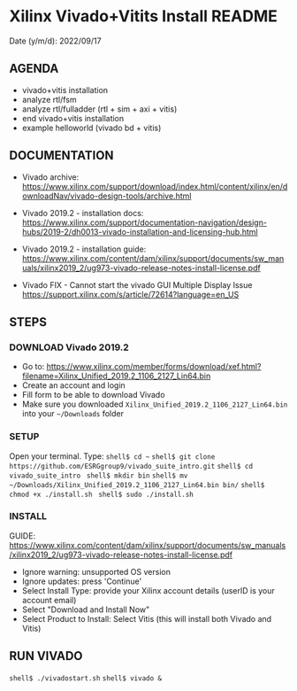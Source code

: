 # Xilinx Vivado+Vitits Install README
Date (y/m/d): 2022/09/17

## AGENDA
- vivado+vitis installation
- analyze rtl/fsm
- analyze rtl/fulladder (rtl + sim + axi + vitis)
- end vivado+vitis installation
- example helloworld (vivado bd + vitis)

## DOCUMENTATION
- Vivado archive:
	https://www.xilinx.com/support/download/index.html/content/xilinx/en/downloadNav/vivado-design-tools/archive.html

- Vivado 2019.2 - installation docs: https://www.xilinx.com/support/documentation-navigation/design-hubs/2019-2/dh0013-vivado-installation-and-licensing-hub.html

- Vivado 2019.2 - installation guide: https://www.xilinx.com/content/dam/xilinx/support/documents/sw_manuals/xilinx2019_2/ug973-vivado-release-notes-install-license.pdf

- Vivado FIX - Cannot start the vivado GUI Multiple Display Issue
	https://support.xilinx.com/s/article/72614?language=en_US

## STEPS
### DOWNLOAD Vivado 2019.2
- Go to: https://www.xilinx.com/member/forms/download/xef.html?filename=Xilinx_Unified_2019.2_1106_2127_Lin64.bin
- Create an account and login
- Fill form to be able to download Vivado
- Make sure you downloaded ```Xilinx_Unified_2019.2_1106_2127_Lin64.bin``` into your ```~/Downloads``` folder

### SETUP
Open your terminal. Type:
```shell$ cd ~```
```shell$ git clone https://github.com/ESRGgroup9/vivado_suite_intro.git```
```shell$ cd vivado_suite_intro ```
```shell$ mkdir bin```
```shell$ mv ~/Downloads/Xilinx_Unified_2019.2_1106_2127_Lin64.bin bin/```
```shell$ chmod +x ./install.sh ```
```shell$ sudo ./install.sh```

### INSTALL
GUIDE: https://www.xilinx.com/content/dam/xilinx/support/documents/sw_manuals/xilinx2019_2/ug973-vivado-release-notes-install-license.pdf

- Ignore warning: unsupported OS version
- Ignore updates: press 'Continue'
- Select Install Type: provide your Xilinx account details (userID is your account email)
- Select "Download and Install Now"
- Select Product to Install: Select Vitis (this will install both Vivado and Vitis)

## RUN VIVADO
```shell$ ./vivadostart.sh```
```shell$ vivado &```
